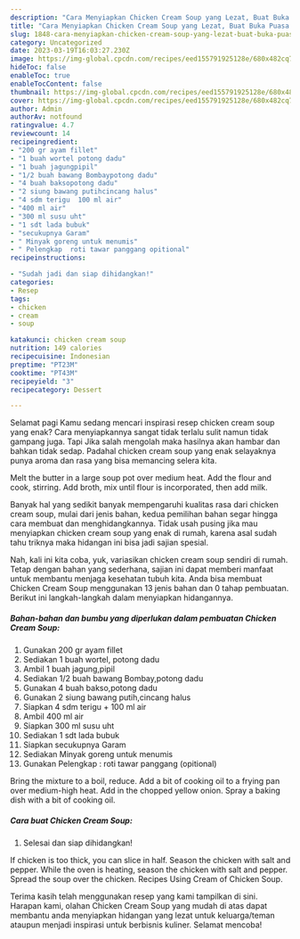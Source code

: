 ```yaml
---
description: "Cara Menyiapkan Chicken Cream Soup yang Lezat, Buat Buka Puasa Enak Banget"
title: "Cara Menyiapkan Chicken Cream Soup yang Lezat, Buat Buka Puasa Enak Banget"
slug: 1848-cara-menyiapkan-chicken-cream-soup-yang-lezat-buat-buka-puasa-enak-banget
category: Uncategorized
date: 2023-03-19T16:03:27.230Z
image: https://img-global.cpcdn.com/recipes/eed155791925128e/680x482cq70/chicken-cream-soup-foto-resep-utama.jpg
hideToc: false
enableToc: true
enableTocContent: false
thumbnail: https://img-global.cpcdn.com/recipes/eed155791925128e/680x482cq70/chicken-cream-soup-foto-resep-utama.jpg
cover: https://img-global.cpcdn.com/recipes/eed155791925128e/680x482cq70/chicken-cream-soup-foto-resep-utama.jpg
author: Admin
authorAv: notfound
ratingvalue: 4.7
reviewcount: 14
recipeingredient:
- "200 gr ayam fillet"
- "1 buah wortel potong dadu"
- "1 buah jagungpipil"
- "1/2 buah bawang Bombaypotong dadu"
- "4 buah baksopotong dadu"
- "2 siung bawang putihcincang halus"
- "4 sdm terigu  100 ml air"
- "400 ml air"
- "300 ml susu uht"
- "1 sdt lada bubuk"
- "secukupnya Garam"
- " Minyak goreng untuk menumis"
- " Pelengkap  roti tawar panggang opitional"
recipeinstructions:

- "Sudah jadi dan siap dihidangkan!"
categories:
- Resep
tags:
- chicken
- cream
- soup

katakunci: chicken cream soup 
nutrition: 149 calories
recipecuisine: Indonesian
preptime: "PT23M"
cooktime: "PT43M"
recipeyield: "3"
recipecategory: Dessert

---
```



Selamat pagi Kamu sedang mencari inspirasi resep chicken cream soup yang enak? Cara menyiapkannya sangat tidak terlalu sulit namun tidak gampang juga. Tapi Jika salah mengolah maka hasilnya akan hambar dan bahkan tidak sedap. Padahal chicken cream soup yang enak selayaknya punya aroma dan rasa yang bisa memancing selera kita.


Melt the butter in a large soup pot over medium heat. Add the flour and cook, stirring. Add broth, mix until flour is incorporated, then add milk.

Banyak hal yang sedikit banyak mempengaruhi kualitas rasa dari chicken cream soup, mulai dari jenis bahan, kedua pemilihan bahan segar hingga cara membuat dan menghidangkannya. Tidak usah pusing jika mau menyiapkan chicken cream soup yang enak di rumah, karena asal sudah tahu triknya maka hidangan ini bisa jadi sajian spesial.


Nah, kali ini kita coba, yuk, variasikan chicken cream soup sendiri di rumah. Tetap dengan bahan yang sederhana, sajian ini dapat memberi manfaat untuk membantu menjaga kesehatan tubuh kita. Anda bisa membuat Chicken Cream Soup menggunakan 13 jenis bahan dan 0 tahap pembuatan. Berikut ini langkah-langkah dalam menyiapkan hidangannya.

<!--inarticleads1-->

##### Bahan-bahan dan bumbu yang diperlukan dalam pembuatan Chicken Cream Soup:

1. Gunakan 200 gr ayam fillet
1. Sediakan 1 buah wortel, potong dadu
1. Ambil 1 buah jagung,pipil
1. Sediakan 1/2 buah bawang Bombay,potong dadu
1. Gunakan 4 buah bakso,potong dadu
1. Gunakan 2 siung bawang putih,cincang halus
1. Siapkan 4 sdm terigu + 100 ml air
1. Ambil 400 ml air
1. Siapkan 300 ml susu uht
1. Sediakan 1 sdt lada bubuk
1. Siapkan secukupnya Garam
1. Sediakan  Minyak goreng untuk menumis
1. Gunakan  Pelengkap : roti tawar panggang (opitional)


Bring the mixture to a boil, reduce. Add a bit of cooking oil to a frying pan over medium-high heat. Add in the chopped yellow onion. Spray a baking dish with a bit of cooking oil. 

<!--inarticleads2-->

##### Cara buat Chicken Cream Soup:


1. Selesai dan siap dihidangkan!

If chicken is too thick, you can slice in half. Season the chicken with salt and pepper. While the oven is heating, season the chicken with salt and pepper. Spread the soup over the chicken. Recipes Using Cream of Chicken Soup. 

Terima kasih telah menggunakan resep yang kami tampilkan di sini. Harapan kami, olahan Chicken Cream Soup yang mudah di atas dapat membantu anda menyiapkan hidangan yang lezat untuk keluarga/teman ataupun menjadi inspirasi untuk berbisnis kuliner. Selamat mencoba!

